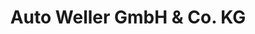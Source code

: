 ---
title: "Auto Weller GmbH & Co. KG"
url: /dortmund/auto-weller-gmbh-und-co-kg/
shop: Autohaus
---